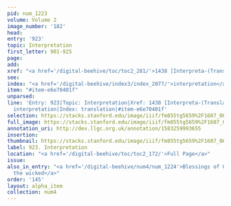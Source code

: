 ```yaml
---
pid: num_1223
volume: Volume 2
image_number: '182'
head: 
entry: '923'
topic: Interpretation
first_letter: 901-925
page: 
add: 
xref: "<a href='/digital-beehive/toc/toc2_281/'>1438 [Interpreta-(Transla-)tion]</a>"
see: 
index: "<a href='/digital-beehive/index3/index_2077/'>interpretation</a>|<a href='/digital-beehive/index5/index_4217/'>translation</a>"
item: "#item-e6e70401f"
unparsed: 
line: 'Entry: 923|Topic: Interpretation|Xref: 1438 [Interpreta-(Transla-)tion]|Index:
  interpretation|Index: translation|#item-e6e70401f'
selection: https://stacks.stanford.edu/image/iiif/fm855tg5659%2F1607_0649/963,2311,2788,678/full/0/default.jpg
full_image: https://stacks.stanford.edu/image/iiif/fm855tg5659%2F1607_0649/full/full/0/default.jpg
annotation_uri: http://dev.llgc.org.uk/annotation/1583259993655
insertion: 
thumbnail: https://stacks.stanford.edu/image/iiif/fm855tg5659%2F1607_0649/963,2311,600,180/250,/0/default.jpg
label: 923. Interpretation
location: "<a href='/digital-beehive/toc/toc2_172/'>Full Page</a>"
issue: 
also_in_entry: "<a href='/digital-beehive/num4/num_1224'>Blessings of God are upon
  the wicked</a>"
order: '145'
layout: alpha_item
collection: num4
---
```

